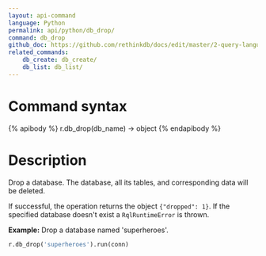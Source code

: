 ```yaml
---
layout: api-command 
language: Python
permalink: api/python/db_drop/
command: db_drop 
github_doc: https://github.com/rethinkdb/docs/edit/master/2-query-language/api/python/manipulating-databases/db_drop.md
related_commands:
    db_create: db_create/
    db_list: db_list/
---
```


# Command syntax #

{% apibody %}
r.db_drop(db_name) &rarr; object
{% endapibody %}

# Description #

Drop a database. The database, all its tables, and corresponding data will be deleted.

If successful, the operation returns the object `{"dropped": 1}`. If the specified database
doesn't exist a `RqlRuntimeError` is thrown.

__Example:__ Drop a database named 'superheroes'.

```py
r.db_drop('superheroes').run(conn)
```


